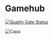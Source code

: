# Gamehub

[![Quality Gate Status](https://sonarcloud.io/api/project_badges/measure?project=Sans-arch_gamehub-frontend&metric=alert_status)](https://sonarcloud.io/summary/new_code?id=Sans-arch_gamehub-frontend)

![Capa](https://github.com/Sans-arch/gamehub-frontend/assets/69471715/d9daee1d-2408-4ab2-b97d-34d693ca6a63)
